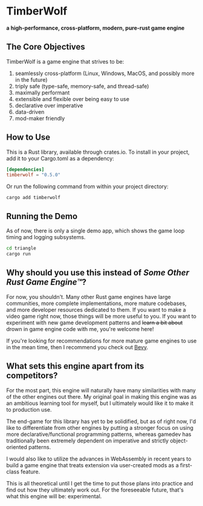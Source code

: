 # TimberWolf
**a high-performance, cross-platform, modern, pure-rust game engine**

## The Core Objectives
TimberWolf is a game engine that strives to be:
1. seamlessly cross-platform (Linux, Windows, MacOS, and possibly more in the future)
2. triply safe (type-safe, memory-safe, and thread-safe)
3. maximally performant
4. extensible and flexible over being easy to use
5. declarative over imperative
6. data-driven
7. mod-maker friendly

## How to Use
This is a Rust library, available through crates.io.
To install in your project, add it to your Cargo.toml as a dependency:
```toml
[dependencies]
timberwolf = "0.5.0"
```
Or run the following command from within your project directory:
```shell
cargo add timberwolf
```

## Running the Demo
As of now, there is only a single demo app, which shows the game loop timing and
logging subsystems.
```bash
cd triangle
cargo run
```

## Why should you use this instead of *Some Other Rust Game Engine&trade;*?
For now, you shouldn't.
Many other Rust game engines have large communities, more complete
implementations, more mature codebases, and more developer resources dedicated
to them.
If you want to make a video game right now, those things will be more useful to
you.
If you want to experiment with new game development patterns and ~~learn a bit
about~~ drown in game engine code with me, you're welcome here!

If you're looking for recommendations for more mature game engines to use in the
mean time, then I recommend you check out [Bevy](https://bevyengine.org/).

## What sets this engine apart from its competitors?
For the most part, this engine will naturally have many similarities with many
of the other engines out there.
My original goal in making this engine was as an ambitious learning tool for
myself, but I ultimately would like it to make it to production use.

The end-game for this library has yet to be solidified, but as of right now, I'd
like to differentiate from other engines by putting a stronger focus on using
more declarative/functional programming patterns, whereas gamedev has
traditionally been extremely dependent on imperative and strictly
object-oriented patterns.

I would also like to utilize the advances in WebAssembly in recent years to
build a game engine that treats extension via user-created mods as a first-class
feature.

This is all theoretical until I get the time to put those plans into practice
and find out how they ultimately work out.
For the foreseeable future, that's what this engine will be: experimental.
